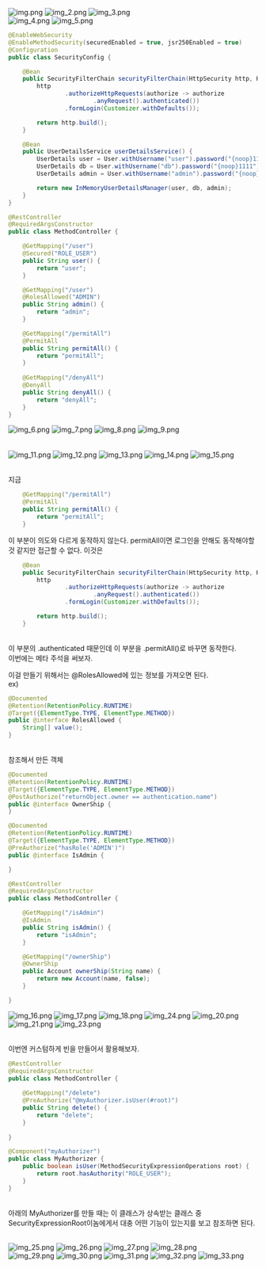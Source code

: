 ![img.png](img.png)
![img_2.png](img_2.png)
![img_3.png](img_3.png)   
![img_4.png](img_4.png)
![img_5.png](img_5.png)
```java
@EnableWebSecurity
@EnableMethodSecurity(securedEnabled = true, jsr250Enabled = true)
@Configuration
public class SecurityConfig {

    @Bean
    public SecurityFilterChain securityFilterChain(HttpSecurity http, HandlerMappingIntrospector introspector) throws Exception {
        http
                .authorizeHttpRequests(authorize -> authorize
                        .anyRequest().authenticated())
                .formLogin(Customizer.withDefaults());

        return http.build();
    }

    @Bean
    public UserDetailsService userDetailsService() {
        UserDetails user = User.withUsername("user").password("{noop}1111").roles("USER").build();
        UserDetails db = User.withUsername("db").password("{noop}1111").roles("DB").build();
        UserDetails admin = User.withUsername("admin").password("{noop}1111").roles("ADMIN", "SECURE").build();

        return new InMemoryUserDetailsManager(user, db, admin);
    }
}

```

```java
@RestController
@RequiredArgsConstructor
public class MethodController {

    @GetMapping("/user")
    @Secured("ROLE_USER")
    public String user() {
        return "user";
    }

    @GetMapping("/user")
    @RolesAllowed("ADMIN")
    public String admin() {
        return "admin";
    }

    @GetMapping("/permitAll")
    @PermitAll
    public String permitAll() {
        return "permitAll";
    }
    
    @GetMapping("/denyAll")
    @DenyAll
    public String denyAll() {
        return "denyAll";
    }
}
```

![img_6.png](img_6.png)
![img_7.png](img_7.png)
![img_8.png](img_8.png)
![img_9.png](img_9.png)
<br>
<br>
<br>
![img_11.png](img_11.png)
![img_12.png](img_12.png)
![img_13.png](img_13.png)
![img_14.png](img_14.png)
![img_15.png](img_15.png)

<br>
지금

```java
    @GetMapping("/permitAll")
    @PermitAll
    public String permitAll() {
        return "permitAll";
    }
```
이 부분이 의도와 다르게 동작하지 않는다. permitAll이면 로그인을 안해도 동작해야할것 같지만 접근할 수 없다. 이것은
```java
    @Bean
    public SecurityFilterChain securityFilterChain(HttpSecurity http, HandlerMappingIntrospector introspector) throws Exception {
        http
                .authorizeHttpRequests(authorize -> authorize
                        .anyRequest().authenticated())
                .formLogin(Customizer.withDefaults());

        return http.build();
    }
```
<br>
이 부분의 .authenticated 때문인데 이 부분을 .permitAll()로 바꾸면 동작한다. <br>
이번에는 메타 주석을 써보자. <br>

이걸 만들기 위해서는 @RolesAllowed에 있는 정보를 가져오면 된다. <br>
ex)
```java
@Documented
@Retention(RetentionPolicy.RUNTIME)
@Target({ElementType.TYPE, ElementType.METHOD})
public @interface RolesAllowed {
    String[] value();
}
```
<br>
참조해서 만든 객체 <br>

```java
@Documented
@Retention(RetentionPolicy.RUNTIME)
@Target({ElementType.TYPE, ElementType.METHOD})
@PostAuthorize("returnObject.owner == authentication.name")
public @interface OwnerShip {
}

```
```java
@Documented
@Retention(RetentionPolicy.RUNTIME)
@Target({ElementType.TYPE, ElementType.METHOD})
@PreAuthorize("hasRole('ADMIN')")
public @interface IsAdmin {

}
```

```java
@RestController
@RequiredArgsConstructor
public class MethodController {

    @GetMapping("/isAdmin")
    @IsAdmin
    public String isAdmin() {
        return "isAdmin";
    }

    @GetMapping("/ownerShip")
    @OwnerShip
    public Account ownerShip(String name) {
        return new Account(name, false);
    }

}
```

![img_16.png](img_16.png)
![img_17.png](img_17.png)
![img_18.png](img_18.png)
![img_24.png](img_24.png)
![img_20.png](img_20.png)
![img_21.png](img_21.png)
![img_23.png](img_23.png)

<br>
이번엔 커스텀하게 빈을 만들어서 활용해보자. <br>

```java
@RestController
@RequiredArgsConstructor
public class MethodController {
    
    @GetMapping("/delete")
    @PreAuthorize("@myAuthorizer.isUser(#root)")
    public String delete() {
        return "delete";
    }
    
}
```

```java
@Component("myAuthorizer")
public class MyAuthorizer {
    public boolean isUser(MethodSecurityExpressionOperations root) {
        return root.hasAuthority("ROLE_USER");
    } 
}
```
<br>
아래의 MyAuthorizer를 만들 때는 이 클래스가 상속받는 클래스 중 SecurityExpressionRoot이놈에게서 대충 어떤 기능이 있는지를 보고 참조하면 된다. <br>
<br>

![img_25.png](img_25.png)
![img_26.png](img_26.png)
![img_27.png](img_27.png)
![img_28.png](img_28.png)  
![img_29.png](img_29.png)
![img_30.png](img_30.png) 
![img_31.png](img_31.png)
![img_32.png](img_32.png)
![img_33.png](img_33.png)